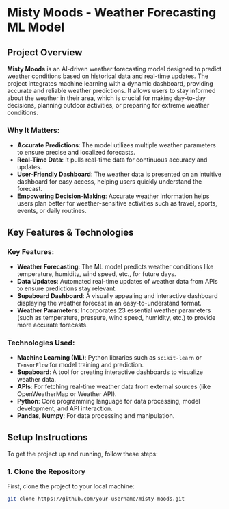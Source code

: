 # Misty Moods - Weather Forecasting ML Model

## Project Overview
**Misty Moods** is an AI-driven weather forecasting model designed to predict weather conditions based on historical data and real-time updates. The project integrates machine learning with a dynamic dashboard, providing accurate and reliable weather predictions. It allows users to stay informed about the weather in their area, which is crucial for making day-to-day decisions, planning outdoor activities, or preparing for extreme weather conditions.

### Why It Matters:
- **Accurate Predictions**: The model utilizes multiple weather parameters to ensure precise and localized forecasts.
- **Real-Time Data**: It pulls real-time data for continuous accuracy and updates.
- **User-Friendly Dashboard**: The weather data is presented on an intuitive dashboard for easy access, helping users quickly understand the forecast.
- **Empowering Decision-Making**: Accurate weather information helps users plan better for weather-sensitive activities such as travel, sports, events, or daily routines.

## Key Features & Technologies

### **Key Features**:
- **Weather Forecasting**: The ML model predicts weather conditions like temperature, humidity, wind speed, etc., for future days.
- **Data Updates**: Automated real-time updates of weather data from APIs to ensure predictions stay relevant.
- **Supaboard Dashboard**: A visually appealing and interactive dashboard displaying the weather forecast in an easy-to-understand format.
- **Weather Parameters**: Incorporates 23 essential weather parameters (such as temperature, pressure, wind speed, humidity, etc.) to provide more accurate forecasts.

### **Technologies Used**:
- **Machine Learning (ML)**: Python libraries such as `scikit-learn` or `TensorFlow` for model training and prediction.
- **Supaboard**: A tool for creating interactive dashboards to visualize weather data.
- **APIs**: For fetching real-time weather data from external sources (like OpenWeatherMap or Weather API).
- **Python**: Core programming language for data processing, model development, and API interaction.
- **Pandas, Numpy**: For data processing and manipulation.

## Setup Instructions

To get the project up and running, follow these steps:

### 1. Clone the Repository
First, clone the project to your local machine:
```bash
git clone https://github.com/your-username/misty-moods.git
